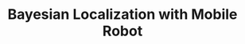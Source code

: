 ---
layout: page
title: Bayesian Localization with Mobile Robot
description: Implemented Bayesian localization and Kalman filtering algorithms for accurate state predictions with noisy measurements, enabling robust navigation of a mobile robot across a topological map, simulating mail delivery.
img: assets/img/bayesian_gif.gif
importance: 5
category: work
---